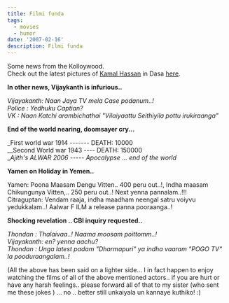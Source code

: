 ```yaml
---
title: Filmi funda
tags:
  - movies
  - humor
date: '2007-02-16'
description: Filmi funda
---
```


Some news from the Kolloywood.  
Check out the latest pictures of [Kamal Hassan][0] in Dasa [here][1].

**In other news, Vijaykanth is infurious..**

_Vijayakanth: Naan Jaya TV mela Case podanum..!  
Police : Yedhuku Captian?   
VK : Naan Katchi arambichathai "Vilaiyaattu Seithiyila pottu irukiraanga"_

**End of the world nearing, doomsayer cry...**

_First world war 1914 ------- DEATH: 10000  
__Second World war 1943 ---- DEATH: 150000  
__Ajith's ALWAR 2006 ----- Apocalypse ... end of the world_

**Yamen on Holiday in Yemen..**

Yamen: Poona Maasam Dengu Vitten.. 400 peru out..!, Indha maasam Chikungunya Vitten,.. 250 peru out..! Next yenna pannalam..!!!   
Citraguptan: Vendam raaja, indha maadham neengal satru voiyvu yedukkalam..! Aalwar F ILM a release panna pooraanga..!

**Shocking revelation .. CBI inquiry requested..**

_Thondan : Thalaivaa..! Naama moosam poittomm..!  
Vijayakanth: en? yenna aachu?   
Thondan : Unga latest padam "Dharmapuri" ya indha vaaram "POGO TV" la pooduraangalam..!_

(All the above has been said on a lighter side... I in fact happen to enjoy watching the films of all of the above mentioned actors.. if you are hurt or have any harsh feelings.. please forward all of that to my sister (who sent me these jokes ) ... no .. better still unkaiyala un kannaye kuthiko! :)



[0]: http://en.wikipedia.org/wiki/Kamal_Haasan
[1]: http://www.universalherokamal.com/UniversalHeroKamal/others/Magazine/ShowMagazine.aspx?Magazine=kunkumam_04FEB2007#
